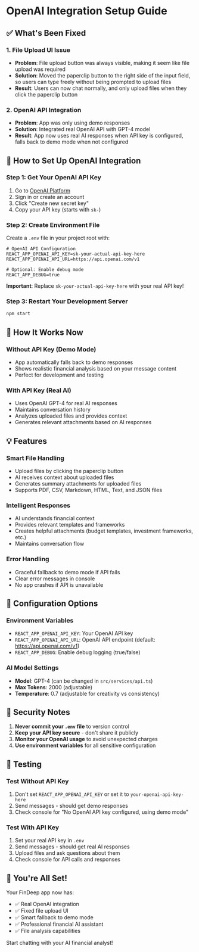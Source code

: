 # OpenAI Integration Setup Guide

## ✅ What's Been Fixed

### 1. File Upload UI Issue
- **Problem**: File upload button was always visible, making it seem like file upload was required
- **Solution**: Moved the paperclip button to the right side of the input field, so users can type freely without being prompted to upload files
- **Result**: Users can now chat normally, and only upload files when they click the paperclip button

### 2. OpenAI API Integration
- **Problem**: App was only using demo responses
- **Solution**: Integrated real OpenAI API with GPT-4 model
- **Result**: App now uses real AI responses when API key is configured, falls back to demo mode when not configured

## 🚀 How to Set Up OpenAI Integration

### Step 1: Get Your OpenAI API Key
1. Go to [OpenAI Platform](https://platform.openai.com/api-keys)
2. Sign in or create an account
3. Click "Create new secret key"
4. Copy your API key (starts with `sk-`)

### Step 2: Create Environment File
Create a `.env` file in your project root with:

```env
# OpenAI API Configuration
REACT_APP_OPENAI_API_KEY=sk-your-actual-api-key-here
REACT_APP_OPENAI_API_URL=https://api.openai.com/v1

# Optional: Enable debug mode
REACT_APP_DEBUG=true
```

**Important**: Replace `sk-your-actual-api-key-here` with your real API key!

### Step 3: Restart Your Development Server
```bash
npm start
```

## 🎯 How It Works Now

### Without API Key (Demo Mode)
- App automatically falls back to demo responses
- Shows realistic financial analysis based on your message content
- Perfect for development and testing

### With API Key (Real AI)
- Uses OpenAI GPT-4 for real AI responses
- Maintains conversation history
- Analyzes uploaded files and provides context
- Generates relevant attachments based on AI responses

## 💡 Features

### Smart File Handling
- Upload files by clicking the paperclip button
- AI receives context about uploaded files
- Generates summary attachments for uploaded files
- Supports PDF, CSV, Markdown, HTML, Text, and JSON files

### Intelligent Responses
- AI understands financial context
- Provides relevant templates and frameworks
- Creates helpful attachments (budget templates, investment frameworks, etc.)
- Maintains conversation flow

### Error Handling
- Graceful fallback to demo mode if API fails
- Clear error messages in console
- No app crashes if API is unavailable

## 🔧 Configuration Options

### Environment Variables
- `REACT_APP_OPENAI_API_KEY`: Your OpenAI API key
- `REACT_APP_OPENAI_API_URL`: OpenAI API endpoint (default: https://api.openai.com/v1)
- `REACT_APP_DEBUG`: Enable debug logging (true/false)

### AI Model Settings
- **Model**: GPT-4 (can be changed in `src/services/api.ts`)
- **Max Tokens**: 2000 (adjustable)
- **Temperature**: 0.7 (adjustable for creativity vs consistency)

## 🚨 Security Notes

1. **Never commit your `.env` file** to version control
2. **Keep your API key secure** - don't share it publicly
3. **Monitor your OpenAI usage** to avoid unexpected charges
4. **Use environment variables** for all sensitive configuration

## 🧪 Testing

### Test Without API Key
1. Don't set `REACT_APP_OPENAI_API_KEY` or set it to `your-openai-api-key-here`
2. Send messages - should get demo responses
3. Check console for "No OpenAI API key configured, using demo mode"

### Test With API Key
1. Set your real API key in `.env`
2. Send messages - should get real AI responses
3. Upload files and ask questions about them
4. Check console for API calls and responses

## 🎉 You're All Set!

Your FinDeep app now has:
- ✅ Real OpenAI integration
- ✅ Fixed file upload UI
- ✅ Smart fallback to demo mode
- ✅ Professional financial AI assistant
- ✅ File analysis capabilities

Start chatting with your AI financial analyst!
